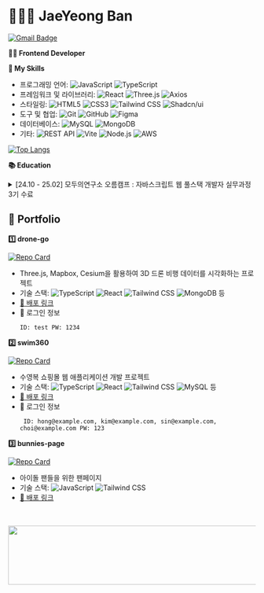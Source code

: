<h1>👩🏻‍💻 JaeYeong Ban </h1>

[![Gmail Badge](https://img.shields.io/badge/Gmail-D14836?style=flat&logo=gmail&logoColor=white)](mailto:summer.jyyy@gmail.com)

<strong>🌱🚿 Frontend Developer </strong> 

<strong>📌 My Skills</strong>
* 프로그래밍 언어:
  ![JavaScript](https://img.shields.io/badge/JavaScript-F7DF1E?style=flat&logo=javascript&logoColor=black)
  ![TypeScript](https://img.shields.io/badge/TypeScript-3178C6?style=flat&logo=typescript&logoColor=white)
* 프레임워크 및 라이브러리:
  ![React](https://img.shields.io/badge/React-61DAFB?style=flat&logo=react&logoColor=black)
  ![Three.js](https://img.shields.io/badge/Three.js-000000?style=flat&logo=three.js&logoColor=white)
  ![Axios](https://img.shields.io/badge/Axios-5A29E4?style=flat&logo=axios&logoColor=white)
* 스타일링:
  ![HTML5](https://img.shields.io/badge/HTML5-E34F26?style=flat&logo=html5&logoColor=white)
  ![CSS3](https://img.shields.io/badge/CSS3-1572B6?style=flat&logo=css3&logoColor=white)
  ![Tailwind CSS](https://img.shields.io/badge/Tailwind%20CSS-06B6D4?style=flat&logo=tailwind-css&logoColor=white)
  ![Shadcn/ui](https://img.shields.io/badge/Shadcn%2Fui-FF59F2?style=flat&logo=shadcn&logoColor=white)
* 도구 및 협업:
  ![Git](https://img.shields.io/badge/Git-F05032?style=flat&logo=git&logoColor=white)
  ![GitHub](https://img.shields.io/badge/GitHub-181717?style=flat&logo=github&logoColor=white) 
  ![Figma](https://img.shields.io/badge/Figma-F24E1E?style=flat&logo=figma&logoColor=white)
* 데이터베이스:
  ![MySQL](https://img.shields.io/badge/MySQL-4479A1?style=flat&logo=mysql&logoColor=white)
  ![MongoDB](https://img.shields.io/badge/MongoDB-47A248?style=flat&logo=mongodb&logoColor=white)
* 기타:
  ![REST API](https://img.shields.io/badge/REST%20API-00BFFF?style=flat&logo=rest&logoColor=white)
  ![Vite](https://img.shields.io/badge/Vite-646CFF?style=flat&logo=vite&logoColor=white)
  ![Node.js](https://img.shields.io/badge/Node.js-339933?style=flat&logo=node.js&logoColor=white)
  ![AWS](https://img.shields.io/badge/AWS-232F3E?style=flat&logo=amazon-aws&logoColor=white)

[![Top Langs](https://github-readme-stats.vercel.app/api/top-langs/?username=baaanjy&layout=compact&theme=swift)](https://github.com/baaanjy/github-readme-stats)

<strong>📚 Education </strong>
<details>
  <summary>[24.10 - 25.02] 모두의연구소 오름캠프 : 자바스크립트 웹 풀스택 개발자 실무과정 3기 수료</summary>

  - Curriculum
    - 프론트엔드: HTML, CSS, Javascript 기초/고급, React, Next.js, 상태 관리, Story Book, CI/CD
    - 3D & AI: Three.js, LangChain, RAG
    - 백엔드: Node.js, Express.js, DB, JWT, 배포
  - Project
    - 1차 미니 프로젝트: 🥇 1등/3팀
    - 2차 미니 프로젝트: 🥇 1등/3팀
    - 파이널 프로젝트: 🥈 2등/2팀
</details>





<h2>📜 Portfolio</h2>

<strong>1️⃣ drone-go</strong>

[![Repo Card](https://github-readme-stats.vercel.app/api/pin/?username=ormcamp-fe-3rd&repo=drone-go&theme=swift)](https://github.com/ormcamp-fe-3rd/drone-go)
* Three.js, Mapbox, Cesium을 활용하여 3D 드론 비행 데이터를 시각화하는 프로젝트
* 기술 스택:
  ![TypeScript](https://img.shields.io/badge/TypeScript-3178C6?style=flat&logo=typescript&logoColor=white)
  ![React](https://img.shields.io/badge/React-61DAFB?style=flat&logo=react&logoColor=black)
  ![Tailwind CSS](https://img.shields.io/badge/Tailwind%20CSS-06B6D4?style=flat&logo=tailwind-css&logoColor=white)
  ![MongoDB](https://img.shields.io/badge/MongoDB-47A248?style=flat&logo=mongodb&logoColor=white)
  등
* <a href="http://drone-go.s3-website.ap-northeast-2.amazonaws.com/">🚀 배포 링크</a>
* 🔐 로그인 정보
  ```
  ID: test PW: 1234
  ```
   


<strong>2️⃣ swim360</strong>

[![Repo Card](https://github-readme-stats.vercel.app/api/pin/?username=ormcamp-fe-3rd&repo=swim360&theme=swift)](https://github.com/ormcamp-fe-3rd/swim360)
* 수영복 쇼핑몰 웹 애플리케이션 개발 프로젝트
* 기술 스택:
  ![TypeScript](https://img.shields.io/badge/TypeScript-3178C6?style=flat&logo=typescript&logoColor=white)
  ![React](https://img.shields.io/badge/React-61DAFB?style=flat&logo=react&logoColor=black)
  ![Tailwind CSS](https://img.shields.io/badge/Tailwind%20CSS-06B6D4?style=flat&logo=tailwind-css&logoColor=white)
  ![MySQL](https://img.shields.io/badge/MySQL-4479A1?style=flat&logo=mysql&logoColor=white)
  등
* <a href="http://swim360-bucket.s3-website.ap-northeast-2.amazonaws.com/">🚀 배포 링크</a>
* 🔐 로그인 정보
  ```
   ID: hong@example.com, kim@example.com, sin@example.com, choi@example.com PW: 123
  ```

<strong>3️⃣ bunnies-page</strong>

[![Repo Card](https://github-readme-stats.vercel.app/api/pin/?username=ormcamp-fe-3rd&repo=bunnies-page&theme=swift)](https://github.com/ormcamp-fe-3rd/bunnies-page)
* 아이돌 팬들을 위한 팬페이지
* 기술 스택:
  ![JavaScript](https://img.shields.io/badge/JavaScript-F7DF1E?style=flat&logo=javascript&logoColor=black)
  ![Tailwind CSS](https://img.shields.io/badge/Tailwind%20CSS-06B6D4?style=flat&logo=tailwind-css&logoColor=white)
* <a href="https://hongdaeipgu.netlify.app/">🚀 배포 링크</a>



<br/>
<br/>

<a href="https://www.gitanimals.org/en_US?utm_medium=image&utm_source=baaanjy&utm_content=line">
  <img
    src="https://render.gitanimals.org/lines/baaanjy?pet-id=687900440853829721"
    width="600"
    height="120"
  />
</a>
  



